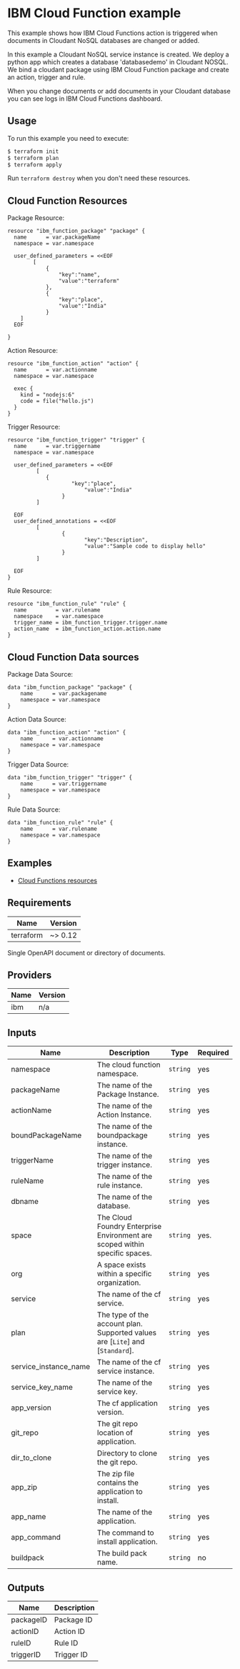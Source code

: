 # IBM Cloud Function example

This example shows how IBM Cloud Functions action is triggered when documents in Cloudant NoSQL databases are changed or added.

In this example a Cloudant NoSQL service instance is created. We deploy a python app which creates a database 'databasedemo' in Cloudant  NOSQL. We bind a cloudant package using IBM Cloud Function package and create an action, trigger and rule.

When you change documents or add documents in your Cloudant database you can see logs in IBM Cloud Functions dashboard.

## Usage

To run this example you need to execute:

```bash
$ terraform init
$ terraform plan
$ terraform apply
```

Run `terraform destroy` when you don't need these resources.

## Cloud Function Resources

Package Resource:

```hcl
resource "ibm_function_package" "package" {
  name      = var.packageName
  namespace = var.namespace

  user_defined_parameters = <<EOF
        [
    		{
        		"key":"name",
        		"value":"terraform"
    		},
    		{
        		"key":"place",
        		"value":"India"
    		}
	]
  EOF

}
```
Action Resource:
```hcl
resource "ibm_function_action" "action" {
  name      = var.actionname
  namespace = var.namespace  

  exec {
    kind = "nodejs:6"
    code = file("hello.js")
  }
}
```
Trigger Resource:
```hcl
resource "ibm_function_trigger" "trigger" {
  name      = var.triggername
  namespace = var.namespace  
	
  user_defined_parameters = <<EOF
         [
        	{
                	"key":"place",
                        "value":"India"
                 }
         ]

  EOF
  user_defined_annotations = <<EOF
         [
                 {
                        "key":"Description",
                        "value":"Sample code to display hello"
                 }
         ]

  EOF
}
```
Rule Resource:
```hcl
resource "ibm_function_rule" "rule" {
  name         = var.rulename
  namespace    = var.namespace  	
  trigger_name = ibm_function_trigger.trigger.name
  action_name  = ibm_function_action.action.name
}
```

## Cloud Function Data sources

Package Data Source:

```hcl
data "ibm_function_package" "package" {
    name      = var.packagename
    namespace = var.namespace
}
```
Action Data Source:
```hcl
data "ibm_function_action" "action" {
    name      = var.actionname
    namespace = var.namespace
}
```
Trigger Data Source:
```hcl
data "ibm_function_trigger" "trigger" {
    name      = var.triggername
    namespace = var.namespace
}
```
Rule Data Source:
```hcl
data "ibm_function_rule" "rule" {
    name      = var.rulename
    namespace = var.namespace
}
```

## Examples

* [Cloud Functions resources](https://github.com/IBM-Cloud/terraform-provider-ibm/tree/master/examples/ibm-function-cloudant-trigger)

<!-- BEGINNING OF PRE-COMMIT-TERRAFORM DOCS HOOK -->
## Requirements

| Name | Version |
|------|---------|
| terraform | ~> 0.12 |

Single OpenAPI document or directory of documents.

## Providers

| Name | Version |
|------|---------|
| ibm | n/a |

## Inputs

| Name | Description | Type | Required |
|------|-------------|------|---------|
| namespace | The cloud function namespace.| `string` | yes |
| packageName | The name of the Package Instance. | `string` | yes |
| actionName | The name of the Action Instance. | `string` | yes |
| boundPackageName | The name of the boundpackage instance. | `string` | yes |
| triggerName | The name of the trigger instance. | `string` | yes |
| ruleName |The name of the rule instance.| `string` | yes |
| dbname | The name of the database. | `string` | yes |
| space | The Cloud Foundry Enterprise Environment are scoped within specific spaces. | `string` | yes. |
| org | A space exists within a specific organization. | `string` | yes |
| service | The name of the cf service. | `string` | yes |
| plan | The type of the account plan. Supported values are [`Lite`] and [`Standard`]. | `string` | yes |
| service_instance_name | The name of the cf service instance. | `string` | yes |
| service_key_name | The name of the service key. | `string` | yes |
| app_version | The cf application version. | `string` | yes |
| git_repo | The git repo location of application. | `string` | yes |
| dir_to_clone | Directory to clone the git repo. | `string` | yes |
| app_zip | The zip file contains the application to install. | `string` | yes |
| app_name | The name of the application. | `string` | yes |
| app_command | The command to install application. | `string` | yes |
| buildpack | The build pack name. | `string` | no |

## Outputs

| Name | Description |
|------|-------------|
| packageID | Package ID |
| actionID | Action ID |
| ruleID | Rule ID |
| triggerID | Trigger ID |

<!-- END OF PRE-COMMIT-TERRAFORM DOCS HOOK -->
